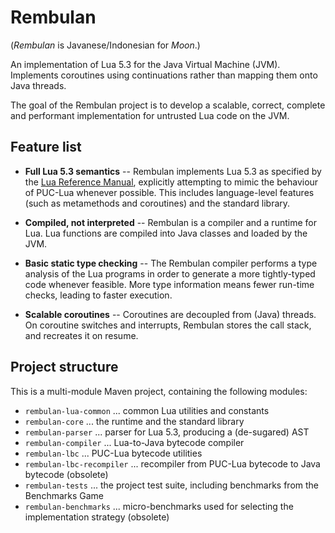 # Rembulan

(*Rembulan* is Javanese/Indonesian for *Moon*.)

An implementation of Lua 5.3 for the Java Virtual Machine (JVM).
Implements coroutines using continuations rather than mapping them onto
Java threads.

The goal of the Rembulan project is to develop a scalable, correct,
complete and performant implementation for untrusted Lua code on the JVM.

## Feature list

* **Full Lua 5.3 semantics** --
Rembulan implements Lua 5.3 as specified by the [Lua Reference Manual](http://www.lua.org/manual/5.3/manual.html), explicitly attempting to mimic
the behaviour of PUC-Lua whenever possible.
This includes language-level features (such as metamethods and coroutines)
and the standard library.

* **Compiled, not interpreted** --
Rembulan is a compiler and a runtime for Lua. Lua functions are compiled
into Java classes and loaded by the JVM.

* **Basic static type checking** --
The Rembulan compiler performs a type analysis of the Lua programs in order
to generate a more tightly-typed code whenever feasible. More type
information means fewer run-time checks, leading to faster execution.

* **Scalable coroutines** --
Coroutines are decoupled from (Java) threads. On coroutine switches
and interrupts, Rembulan stores the call stack, and recreates it on resume.

## Project structure

This is a multi-module Maven project, containing the following modules:

 * `rembulan-lua-common` ... common Lua utilities and constants
 * `rembulan-core` ... the runtime and the standard library
 * `rembulan-parser` ... parser for Lua 5.3, producing a (de-sugared) AST
 * `rembulan-compiler` ... Lua-to-Java bytecode compiler
 * `rembulan-lbc` ... PUC-Lua bytecode utilities
 * `rembulan-lbc-recompiler` ... recompiler from PUC-Lua bytecode to Java bytecode (obsolete)
 * `rembulan-tests` ... the project test suite, including benchmarks from the Benchmarks Game
 * `rembulan-benchmarks` ... micro-benchmarks used for selecting the implementation strategy (obsolete)
